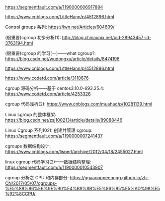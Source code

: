 https://segmentfault.com/a/1190000006917884

https://www.cnblogs.com/LittleHann/p/4512896.html

Control groups 系列: https://lwn.net/Articles/604609/


(很重要)cgroup 初步分析(1): http://blog.chinaunix.net/uid-28943457-id-3763194.html

(很重要)cgroup 的学习(一)——what cgroup?: https://blog.csdn.net/wudongxu/article/details/8474198

https://www.cnblogs.com/LittleHann/p/4512896.html

https://www.codetd.com/article/3110676

cgroup 源码分析——基于 centos3.10.0-693.25.4: https://www.codetd.com/article/4253326

cgroup 代码浅析(2): https://www.cnblogs.com/muahao/p/10281139.html

Linux cgroup 的整体框架: https://blog.csdn.net/zsj100213/article/details/89088446

Linux Cgroup 系列(02): 创建并管理 cgroup: https://segmentfault.com/a/1190000007241437

cgroups 数据结构设计: https://www.cnblogs.com/lisperl/archive/2012/04/18/2455027.html

linux cgroup 代码学习(2)——数据结构整理: https://segmentfault.com/a/1190000010543907

cgroup 分析之 CPU 和内存部分: https://ggaaooppeenngg.github.io/zh-CN/2017/05/07/cgroups-%E5%88%86%E6%9E%90%E4%B9%8B%E5%86%85%E5%AD%98%E5%92%8CCPU/